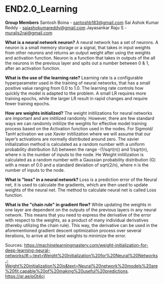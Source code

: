 # END2.0_Learning

**Group Members**
Santosh Boina - santoshb183@gmail.com
Sai Ashok Kumar Reddy - saiashokumareddy@gmail.com
Jayasankar Raju S - muralis2raj@gmail.com

**What is a neural network neuron?**
A neural network has a set of neurons. A neuron is a small memory storage or a signal, that takes in input weights from other neurons and returns an output weight after using the weights and activation function. Neuron is a function that takes in outputs of the all the neurons in the previous layer and spits out a number between 0 & 1, after an activation function.

**What is the use of the learning rate?**
Learning rate is a configurable hyperparameter used in the training of neural networks, that has a small positive value ranging from 0.0 to 1.0.  The learning rate controls how quickly the model is adapted to the problem. A small LR requires more training epochs, while the larger LR result in rapid changes and require fewer training epochs.

**How are weights initialized?**
The weight initilizations for neural networks are important and are initilized randomly. However, there are few standard ways we can randomly initilize the weights for effective model training process based on the Activation function used in the nodes.
For Sigmoid/ TanH activation we use Xavier initilization where we will assume that our layer’s activations are normally distributed around zero.
The xavier initialization method is calculated as a random number with a uniform probability distribution (U) between the range -(1/sqrt(n)) and 1/sqrt(n), where n is the number of inputs to the node.
He Weight initilization is calculated as a random number with a Gaussian probability distribution (G) with a mean of 0.0 and a standard deviation of sqrt(2/n), where n is the number of inputs to the node.

**What is "loss" in a neural network?**
Loss is a prediction error of the Neural net, it is used to calculate the gradients, which are then used to update weights of the neural net. The method to calculate neural net is called Loss function.

**What is the "chain rule" in gradient flow?**
While updating the weights in one layer are dependent on the outputs of the previous layers in any neural network. This means that you need to express the derivative of the error with respect to the weights, as a product of many individual derivatives (thereby utilizing the chain rule). This way, the derivative can be used in the aforementioned gradient descent optimization process over several iterations, to arrive at the best weights to minimize the error.

Sources:
https://machinelearningmastery.com/weight-initialization-for-deep-learning-neural-networks/#:~:text=Weight%20Initialization%20for%20Neural%20Networks,-Weight%20initialization%20is&text=Neural%20network%20models%20are%20fit,capable%20of%20making%20useful%20predictions.
https://qr.ae/pGt4cj
